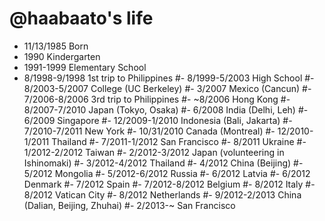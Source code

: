@haabaato's life
===============

- 11/13/1985 Born
- 1990 Kindergarten
- 1991-1999 Elementary School
- 8/1998-9/1998 1st trip to Philippines
#- 8/1999-5/2003 High School
#- 8/2003-5/2007 College (UC Berkeley)
#- 3/2007 Mexico (Cancun)
#- 7/2006-8/2006 3rd trip to Philippines
#- ~8/2006 Hong Kong
#- 8/2007-7/2010 Japan (Tokyo, Osaka)
#- 6/2008 India (Delhi, Leh)
#- 6/2009 Singapore
#- 12/2009-1/2010 Indonesia (Bali, Jakarta)
#- 7/2010-7/2011 New York
#- 10/31/2010 Canada (Montreal)
#- 12/2010-1/2011 Thailand
#- 7/2011-1/2012 San Francisco
#- 8/2011 Ukraine
#- 1/2012-2/2012 Taiwan
#- 2/2012-3/2012 Japan (volunteering in Ishinomaki)
#- 3/2012-4/2012 Thailand
#- 4/2012 China (Beijing)
#- 5/2012 Mongolia
#- 5/2012-6/2012 Russia
#- 6/2012 Latvia
#- 6/2012 Denmark
#- 7/2012 Spain
#- 7/2012-8/2012 Belgium
#- 8/2012 Italy
#- 8/2012 Vatican City
#- 8/2012 Netherlands
#- 9/2012-2/2013 China (Dalian, Beijing, Zhuhai)
#- 2/2013-~ San Francisco
